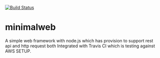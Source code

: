 [![Build Status](https://travis-ci.org/piyasde/minimalweb.svg?branch=master)](https://travis-ci.org/piyasde/minimalweb.svg?branch=master)

# minimalweb
A simple web framework with node.js which has provision to support rest api and http request both
Integrated with Travis CI which is testing against AWS SETUP.
